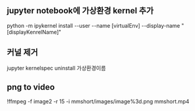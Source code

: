 ## jupyter notebook에 가상환경 kernel 추가
python -m ipykernel install --user --name [virtualEnv] --display-name "[displayKenrelName]"

## 커널 제거
jupyter kernelspec uninstall 가상환경이름


## png to video
!ffmpeg -f image2 -r 15 -i mmshort/images/image%3d.png mmshort.mp4
